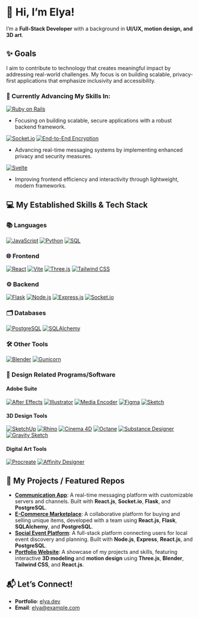 # 👋 Hi, I’m Elya!

I’m a **Full-Stack Developer** with a background in **UI/UX, motion design, and 3D art**.

## ✨ Goals

I aim to contribute to technology that creates meaningful impact by addressing real-world challenges. My focus is on building scalable, privacy-first applications that emphasize inclusivity and accessibility. 

### 🚀 Currently Advancing My Skills In:

[![Ruby on Rails](https://img.shields.io/badge/Ruby%20on%20Rails-CC0000?logo=ruby-on-rails&logoColor=white)](https://rubyonrails.org/)
- Focusing on building scalable, secure applications with a robust backend framework.

[![Socket.io](https://img.shields.io/badge/Socket.io-black?logo=socket.io&logoColor=white)](https://socket.io/)
[![End-to-End Encryption](https://img.shields.io/badge/End%20to%20End%20Encryption-5E81AC?logo=security&logoColor=white)](https://en.wikipedia.org/wiki/End-to-end_encryption)
- Advancing real-time messaging systems by implementing enhanced privacy and security measures.

[![Svelte](https://img.shields.io/badge/Svelte-FF3E00?logo=svelte&logoColor=white)](https://svelte.dev/)
- Improving frontend efficiency and interactivity through lightweight, modern frameworks.



## 💻 My Established Skills & Tech Stack

### 📚 Languages
[![JavaScript](https://img.shields.io/badge/JavaScript-%23323330.svg?logo=javascript&logoColor=%23F7DF1E)](https://developer.mozilla.org/en-US/docs/Web/JavaScript)
[![Python](https://img.shields.io/badge/Python-3670A0?logo=python&logoColor=ffdd54)](https://www.python.org/)
[![SQL](https://img.shields.io/badge/SQL-%2307405e.svg?logo=postgresql&logoColor=white)](https://www.postgresql.org/)

### 🌐 Frontend
[![React](https://img.shields.io/badge/react-%2320232a.svg?logo=react&logoColor=%2361DAFB)](https://reactjs.org/)
[![Vite](https://img.shields.io/badge/vite-%23646CFF.svg?logo=vite&logoColor=white)](https://vitejs.dev/)
[![Three.js](https://img.shields.io/badge/Three.js-%23000000.svg?logo=three.js&logoColor=white)](https://threejs.org/)
[![Tailwind CSS](https://img.shields.io/badge/tailwindcss-%2338B2AC.svg?logo=tailwind-css&logoColor=white)](https://tailwindcss.com/)

### ⚙️ Backend
[![Flask](https://img.shields.io/badge/flask-%23000000.svg?logo=flask&logoColor=white)](https://flask.palletsprojects.com/)
[![Node.js](https://img.shields.io/badge/node.js-6DA55F?logo=node.js&logoColor=white)](https://nodejs.org/)
[![Express.js](https://img.shields.io/badge/express.js-%23404d59.svg?logo=express&logoColor=%2361DAFB)](https://expressjs.com/)
[![Socket.io](https://img.shields.io/badge/socket.io-black?logo=socket.io&logoColor=white)](https://socket.io/)

### 🗂️ Databases
[![PostgreSQL](https://img.shields.io/badge/PostgreSQL-%23336791.svg?logo=postgresql&logoColor=white)](https://www.postgresql.org/)
[![SQLAlchemy](https://img.shields.io/badge/SQLAlchemy-%23d73351.svg?logo=python&logoColor=white)](https://www.sqlalchemy.org/)

### 🛠 Other Tools
[![Blender](https://img.shields.io/badge/Blender-F5792A.svg?logo=blender&logoColor=white)](https://www.blender.org/)
[![Gunicorn](https://img.shields.io/badge/Gunicorn-499848.svg?logo=gunicorn&logoColor=white)](https://gunicorn.org/)

### 🎨 Design Related Programs/Software

#### **Adobe Suite**
[![After Effects](https://img.shields.io/badge/After%20Effects-9999FF.svg?logo=adobeaftereffects&logoColor=white)](https://www.adobe.com/products/aftereffects.html)
[![Illustrator](https://img.shields.io/badge/Illustrator-FF9A00.svg?logo=adobeillustrator&logoColor=white)](https://www.adobe.com/products/illustrator.html)
[![Media Encoder](https://img.shields.io/badge/Media%20Encoder-9999FF.svg?logo=adobe&logoColor=white)](https://www.adobe.com/products/media-encoder.html)
[![Figma](https://img.shields.io/badge/Figma-%23F24E1E.svg?logo=figma&logoColor=white)](https://www.figma.com/)
[![Sketch](https://img.shields.io/badge/Sketch-F7B500?logo=sketch&logoColor=white)](https://www.sketch.com/)

#### **3D Design Tools**
[![SketchUp](https://img.shields.io/badge/SketchUp-%23FF7057.svg?logo=sketchup&logoColor=white)](https://www.sketchup.com/)
[![Rhino](https://img.shields.io/badge/Rhino-801010.svg?logo=rhinoceros&logoColor=white)](https://www.rhino3d.com/)
[![Cinema 4D](https://img.shields.io/badge/Cinema%204D-011A6A.svg?logo=maxon&logoColor=white)](https://www.maxon.net/en/cinema-4d)
[![Octane](https://img.shields.io/badge/Octane-292929.svg?logo=octanerender&logoColor=white)](https://home.otoy.com/)
[![Substance Designer](https://img.shields.io/badge/Substance%20Designer-563D7C.svg?logo=adobe&logoColor=white)](https://www.adobe.com/products/substance3d-designer.html)
[![Gravity Sketch](https://img.shields.io/badge/Gravity%20Sketch-FF595E.svg?logo=grav&logoColor=white)](https://www.gravitysketch.com/)

#### **Digital Art Tools**
[![Procreate](https://img.shields.io/badge/Procreate-%23000000.svg?logo=procreate&logoColor=white)](https://procreate.art/)
[![Affinity Designer](https://img.shields.io/badge/Affinity%20Designer-%231B72BE.svg?logo=affinity&logoColor=white)](https://affinity.serif.com/en-us/designer/)

## 🌟 My Projects / Featured Repos

-   [**Communication App**](https://elya-le-banter.onrender.com): A real-time messaging platform with customizable servers and channels. Built with **React.js**, **Socket.io**, **Flask**, and **PostgreSQL**.
-   [**E-Commerce Marketplace**](https://etsyclone-4ah1.onrender.com): A collaborative platform for buying and selling unique items, developed with a team using **React.js**, **Flask**, **SQLAlchemy**, and **PostgreSQL**.
-   [**Social Event Platform**](https://meetpup-elya.onrender.com): A full-stack platform connecting users for local event discovery and planning. Built with **Node.js**, **Express**, **React.js**, and **PostgreSQL**.
-   [**Portfolio Website**](https://github.com/elya-le/Elya.dev): A showcase of my projects and skills, featuring interactive **3D modeling** and **motion design** using **Three.js**, **Blender**, **Tailwind CSS**, and **React.js**.


## 📬 Let’s Connect!
- **Portfolio**: [elya.dev](https://elya.dev)
- **Email**: [elya@example.com](mailto:elya@example.com)


